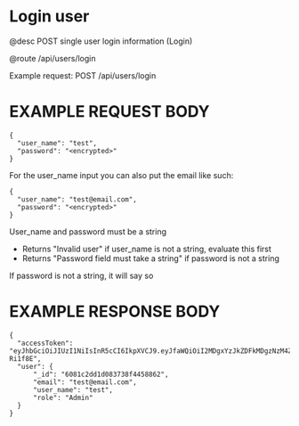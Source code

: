 # Login user
@desc POST single user login information (Login)

@route /api/users/login

Example request: POST /api/users/login

# EXAMPLE REQUEST BODY
```
{
  "user_name": "test",
  "password": "<encrypted>"
}
```

For the user_name input you can also put the email like such:
```
{
  "user_name": "test@email.com",
  "password": "<encrypted>"
}
```

User_name and password must be a string
- Returns "Invalid user" if user_name is not a string, evaluate this first
- Returns "Password field must take a string" if password is not a string

If password is not a string, it will say so
  
# EXAMPLE RESPONSE BODY
```
{
  "accessToken": "eyJhbGciOiJIUzI1NiIsInR5cCI6IkpXVCJ9.eyJfaWQiOiI2MDgxYzJkZDFkMDgzNzM4ZjQ0NTg4NjIiLCJlbWFpbCI6InRlc3QyQGVtYWlsLmNvbSIsInVzZXJuYW1lIjoidGVzdDIiLCJyb2xlIjoiQWRtaW4iLCJpYXQiOjE2MTkxMjc1NjQsImV4cCI6MTAwMTYxOTEyNzU2NH0.ACW4x2FQie1e_gj76PVkuYryMTCKpRwxWjbD-Ri1f8E",
  "user": {
      "_id": "6081c2dd1d083738f4458862",
      "email": "test@email.com",
      "user_name": "test",
      "role": "Admin"
  }
}
```
